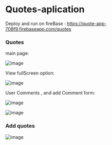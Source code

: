# Quotes-aplication


Deploy and run on fireBase : https://quote-app-708f9.firebaseapp.com/quotes


### Quotes

main page:

![image](https://user-images.githubusercontent.com/62293316/164971346-a6502f31-da99-4e0c-ba09-c8f599e6086d.png)

View fullScreen option:

![image](https://user-images.githubusercontent.com/62293316/164971419-a3af8719-f364-4bb3-ba90-efa03e434ff5.png)


User Comments , and add Comment form:

![image](https://user-images.githubusercontent.com/62293316/164971446-c4e8cea5-e03a-4263-be1d-a00566d5a5c7.png)

![image](https://user-images.githubusercontent.com/62293316/164971601-5de2c34b-3086-4eb6-abd9-6266956bc4d1.png)



### Add quotes

![image](https://user-images.githubusercontent.com/62293316/164971518-9fcb250b-e8bd-4d0c-a990-c01d9009b1ff.png)
